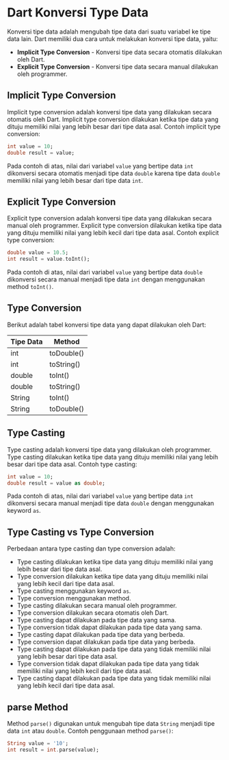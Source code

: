 # Dart Konversi Type Data

Konversi tipe data adalah mengubah tipe data dari suatu variabel ke tipe data lain. Dart memiliki dua cara untuk melakukan konversi tipe data, yaitu:

- **Implicit Type Conversion** - Konversi tipe data secara otomatis dilakukan oleh Dart.
- **Explicit Type Conversion** - Konversi tipe data secara manual dilakukan oleh programmer.

## Implicit Type Conversion

Implicit type conversion adalah konversi tipe data yang dilakukan secara otomatis oleh Dart. Implicit type conversion dilakukan ketika tipe data yang dituju memiliki nilai yang lebih besar dari tipe data asal. Contoh implicit type conversion:

```dart
int value = 10;
double result = value;
```

Pada contoh di atas, nilai dari variabel `value` yang bertipe data `int` dikonversi secara otomatis menjadi tipe data `double` karena tipe data `double` memiliki nilai yang lebih besar dari tipe data `int`.

## Explicit Type Conversion

Explicit type conversion adalah konversi tipe data yang dilakukan secara manual oleh programmer. Explicit type conversion dilakukan ketika tipe data yang dituju memiliki nilai yang lebih kecil dari tipe data asal. Contoh explicit type conversion:

```dart
double value = 10.5;
int result = value.toInt();
```

Pada contoh di atas, nilai dari variabel `value` yang bertipe data `double` dikonversi secara manual menjadi tipe data `int` dengan menggunakan method `toInt()`.

## Type Conversion

Berikut adalah tabel konversi tipe data yang dapat dilakukan oleh Dart:

| Tipe Data | Method     |
| --------- | ---------- |
| int       | toDouble() |
| int       | toString() |
| double    | toInt()    |
| double    | toString() |
| String    | toInt()    |
| String    | toDouble() |

## Type Casting

Type casting adalah konversi tipe data yang dilakukan oleh programmer. Type casting dilakukan ketika tipe data yang dituju memiliki nilai yang lebih besar dari tipe data asal. Contoh type casting:

```dart
int value = 10;
double result = value as double;
```

Pada contoh di atas, nilai dari variabel `value` yang bertipe data `int` dikonversi secara manual menjadi tipe data `double` dengan menggunakan keyword `as`.

## Type Casting vs Type Conversion

Perbedaan antara type casting dan type conversion adalah:

- Type casting dilakukan ketika tipe data yang dituju memiliki nilai yang lebih besar dari tipe data asal.
- Type conversion dilakukan ketika tipe data yang dituju memiliki nilai yang lebih kecil dari tipe data asal.
- Type casting menggunakan keyword `as`.
- Type conversion menggunakan method.
- Type casting dilakukan secara manual oleh programmer.
- Type conversion dilakukan secara otomatis oleh Dart.
- Type casting dapat dilakukan pada tipe data yang sama.
- Type conversion tidak dapat dilakukan pada tipe data yang sama.
- Type casting dapat dilakukan pada tipe data yang berbeda.
- Type conversion dapat dilakukan pada tipe data yang berbeda.
- Type casting dapat dilakukan pada tipe data yang tidak memiliki nilai yang lebih besar dari tipe data asal.
- Type conversion tidak dapat dilakukan pada tipe data yang tidak memiliki nilai yang lebih kecil dari tipe data asal.
- Type casting dapat dilakukan pada tipe data yang tidak memiliki nilai yang lebih kecil dari tipe data asal.

## parse Method

Method `parse()` digunakan untuk mengubah tipe data `String` menjadi tipe data `int` atau `double`. Contoh penggunaan method `parse()`:

```dart
String value = '10';
int result = int.parse(value);
```
